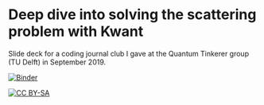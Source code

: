 # Deep dive into solving the scattering problem with Kwant
Slide deck for a coding journal club I gave at the Quantum Tinkerer group (TU Delft) in September 2019.

[![Binder](https://mybinder.org/badge_logo.svg)](https://mybinder.org/v2/gh/jbweston/kwant-scattering-problem-journal-club/master)

[![CC BY-SA](https://licensebuttons.net/l/by-sa/3.0/88x31.png)](https://creativecommons.org/licenses/by-sa/4.0)
